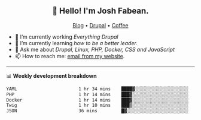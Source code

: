 <h2 align="center">👋 Hello! I'm Josh Fabean.</h2>
<p align="center">
  <a href="https://joshfabean.com">Blog</a> •
  <a href="https://www.drupal.org/u/joshfabean">Drupal</a> •
  <a href="https://www.buymeacoffee.com/LSxne6Yr4">Coffee</a>
</p>

- 🔭 I’m currently working *Everything Drupal*
- 🌱 I’m currently learning *how to be a better leader.*
- 💬 Ask me about *Drupal, Linux, PHP, Docker, CSS and JavaScript*
- 📫 How to reach me: [email from my website](https://joshfabean.com).

-------

📊 **Weekly development breakdown**
<!--START_SECTION:waka-->

```txt
YAML                       1 hr 34 mins    ████▓░░░░░░░░░░░░░░░░░░░░   18.11 %
PHP                        1 hr 14 mins    ███▓░░░░░░░░░░░░░░░░░░░░░   14.38 %
Docker                     1 hr 14 mins    ███▓░░░░░░░░░░░░░░░░░░░░░   14.38 %
Twig                       1 hr 10 mins    ███▒░░░░░░░░░░░░░░░░░░░░░   13.53 %
JSON                       36 mins         █▓░░░░░░░░░░░░░░░░░░░░░░░   06.99 %
```

<!--END_SECTION:waka-->

<!--
**fabean/fabean** is a ✨ _special_ ✨ repository because its `README.md` (this file) appears on your GitHub profile.

Here are some ideas to get you started:

- 🔭 I’m currently working on ...
- 🌱 I’m currently learning ...
- 👯 I’m looking to collaborate on ...
- 🤔 I’m looking for help with ...
- 💬 Ask me about ...
- 📫 How to reach me: ...
- 😄 Pronouns: ...
- ⚡ Fun fact: ...
-->
